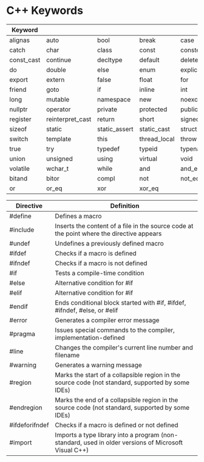 # C++ Keywords

| Keyword     |                   |                |               |           |
| ----------- | ----------------- | -------------- | ------------- | --------- |
| alignas     | auto              | bool           | break         | case      |
| catch       | char              | class          | const         | constexpr |
| const\_cast | continue          | decltype       | default       | delete    |
| do          | double            | else           | enum          | explicit  |
| export      | extern            | false          | float         | for       |
| friend      | goto              | if             | inline        | int       |
| long        | mutable           | namespace      | new           | noexcept  |
| nullptr     | operator          | private        | protected     | public    |
| register    | reinterpret\_cast | return         | short         | signed    |
| sizeof      | static            | static\_assert | static\_cast  | struct    |
| switch      | template          | this           | thread\_local | throw     |
| true        | try               | typedef        | typeid        | typename  |
| union       | unsigned          | using          | virtual       | void      |
| volatile    | wchar\_t          | while          | and           | and\_eq   |
| bitand      | bitor             | compl          | not           | not\_eq   |
| or          | or\_eq            | xor            | xor\_eq       |           |





| Directive      | Definition                                                                                           |
| -------------- | ---------------------------------------------------------------------------------------------------- |
| #define        | Defines a macro                                                                                      |
| #include       | Inserts the content of a file in the source code at the point where the directive appears            |
| #undef         | Undefines a previously defined macro                                                                 |
| #ifdef         | Checks if a macro is defined                                                                         |
| #ifndef        | Checks if a macro is not defined                                                                     |
| #if            | Tests a compile-time condition                                                                       |
| #else          | Alternative condition for #if                                                                        |
| #elif          | Alternative condition for #if                                                                        |
| #endif         | Ends conditional block started with #if, #ifdef, #ifndef, #else, or #elif                            |
| #error         | Generates a compiler error message                                                                   |
| #pragma        | Issues special commands to the compiler, implementation-defined                                      |
| #line          | Changes the compiler's current line number and filename                                              |
| #warning       | Generates a warning message                                                                          |
| #region        | Marks the start of a collapsible region in the source code (not standard, supported by some IDEs)    |
| #endregion     | Marks the end of a collapsible region in the source code (not standard, supported by some IDEs)      |
| #ifdeforifndef | Checks if a macro is defined or not defined                                                          |
| #import        | Imports a type library into a program (non-standard, used in older versions of Microsoft Visual C++) |
